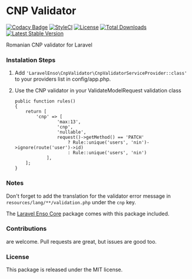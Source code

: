 <!--h-->
# CNP Validator

[![Codacy Badge](https://app.codacy.com/project/badge/Grade/91f5f8d26633432db35d9ceb70581513)](https://www.codacy.com/gh/laravel-enso/cnp-validator?utm_source=github.com&amp;utm_medium=referral&amp;utm_content=laravel-enso/cnp-validator&amp;utm_campaign=Badge_Grade) 
[![StyleCI](https://styleci.io/repos/85675542/shield?branch=master)](https://styleci.io/repos/85675542)
[![License](https://poser.pugx.org/laravel-enso/actionlogger/license)](https://packagist.org/packages/laravel-enso/actionlogger)
[![Total Downloads](https://poser.pugx.org/laravel-enso/cnp-validator/downloads)](https://packagist.org/packages/laravel-enso/cnp-validator)
[![Latest Stable Version](https://poser.pugx.org/laravel-enso/cnp-validator/version)](https://packagist.org/packages/laravel-enso/cnp-validator)
<!--/h-->

Romanian CNP validator for Laravel

### Instalation Steps

1. Add `'LaravelEnso\CnpValidator\CnpValidatorServiceProvider::class'` to your providers list in config/app.php.

2. Use the CNP validator in your ValidateModelRequest validation class

    ```
    public function rules()
    {
        return [
            'cnp' => [
                    'max:13',
                    'cnp',
                    'nullable',
                    request()->getMethod() == 'PATCH'
                        ? Rule::unique('users', 'nin')->ignore(route('user')->id)
                        : Rule::unique('users', 'nin')
                ],
        ];
    }
    ```

### Notes

Don't forget to add the translation for the validator error message in `resources/lang/**/validation.php` under the `cnp` key.

The [Laravel Enso Core](https://github.com/laravel-enso/Core) package comes with this package included.

<!--h-->
### Contributions

are welcome. Pull requests are great, but issues are good too.

### License

This package is released under the MIT license.
<!--/h-->

